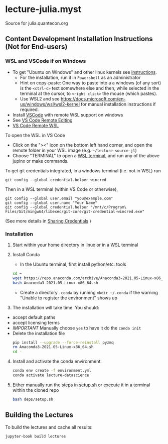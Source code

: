 # lecture-julia.myst
Source for julia.quantecon.org

## Content Development Installation Instructions (Not for End-users)
### WSL and VSCode if on Windows
- To get "Ubuntu on Windows" and other linux kernels see [instructions](https://docs.microsoft.com/en-us/windows/wsl/install-win10).
  - For the installation, run it in `Powershell` as an administrator
  - Hint on copy-paste:  One way to paste into a a windows (of any sort) is the `<ctrl-c>` text somewhere else and then, while selected in the terminal at the cursor, to `<right click>` the mouse (which pastes).
  - Use WSL2 and see https://docs.microsoft.com/en-us/windows/wsl/wsl2-kernel for manual installation instructions if required.
- Install [VSCode](https://code.visualstudio.com/) with remote WSL support on windows
 - See [VS Code Remote Editing](https://code.visualstudio.com/docs/remote/remote-overview)
 - [VS Code Remote WSL](https://code.visualstudio.com/docs/remote/wsl#_opening-a-terminal-in-wsl)


To open the WSL in VS Code
- Click on the "><" icon on the bottom left hand corner, and open the remote folder in your WSL image (e.g. `~/lecture-source-jl`)
- Choose "TERMINAL" to open a [WSL terminal](https://code.visualstudio.com/docs/remote/wsl#_opening-a-terminal-in-wsl), and run any of the above jupinx or make commands.


To get git credentials integrated, in a windows terminal (i.e. not in WSL) run
```
git config --global credential.helper wincred
```
Then in a WSL terminal (within VS Code or otherwise),
```
git config --global user.email "you@example.com"
git config --global user.name "Your Name"
git config --global credential.helper "/mnt/c/Program\ Files/Git/mingw64/libexec/git-core/git-credential-wincred.exe"
```
(See more details in [Sharing Credentials](https://code.visualstudio.com/docs/remote/troubleshooting#_sharing-git-credentials-between-windows-and-wsl) )

### Installation
1. Start within your home directory in linux or in a WSL terminal
2. Install Conda

   -  In the Ubuntu terminal, first install python/etc. tools
   ```bash
   cd ~
   wget https://repo.anaconda.com/archive/Anaconda3-2021.05-Linux-x86_64.sh
   bash Anaconda3-2021.05-Linux-x86_64.sh
   ```
   -  Create a directory `.conda` by running `mkdir ~/.conda` if the warning "Unable to register the environment" shows up
3. The installation will take time. You should:
- accept default paths
- accept licensing terms
- *IMPORTANT* Manually choose `yes` to have it do the `conda init`
- Delete the installation file
    ```bash
    pip install --upgrade --force-reinstall pyzmq
    rm Anaconda3-2021.05-Linux-x86_64.sh
    cd -
    ```
4. Install and activate the conda environment:
    ```bash
    conda env create -f environment.yml
    conda activate lecture-datascience    
    ```
4. Either manually run the steps in [setup.sh](deps/setup.sh) or execute it in a terminal within the cloned repo
   ```bash
   bash deps/setup.sh
   ```

## Building the Lectures
To build the lectures and cache all results:
```bash
jupyter-book build lectures
```
